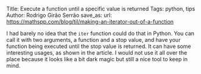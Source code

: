 Title: Execute a function until a specific value is returned
Tags: python, tips
Author: Rodrigo Girão Serrão
save_as:
url: https://mathspp.com/blog/til/making-an-iterator-out-of-a-function

I had barely no idea that the `iter` function could do that in Python. You can call it with two arguments, a function and a stop value, and have your function being executed until the stop value is returned. It can have some interesting usages, as shown in the article. I would not use it all over the place because it looks like a bit dark magic but still a nice tool to keep in mind.
